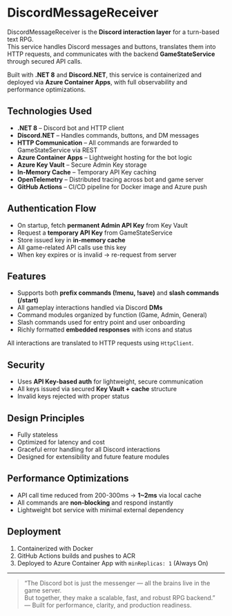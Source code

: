 # DiscordMessageReceiver

DiscordMessageReceiver is the **Discord interaction layer** for a turn-based text RPG.  
This service handles Discord messages and buttons, translates them into HTTP requests, and communicates with the backend **GameStateService** through secured API calls.

Built with **.NET 8** and **Discord.NET**, this service is containerized and deployed via **Azure Container Apps**, with full observability and performance optimizations.

## Technologies Used

- **.NET 8** – Discord bot and HTTP client
- **Discord.NET** – Handles commands, buttons, and DM messages
- **HTTP Communication** – All commands are forwarded to GameStateService via REST
- **Azure Container Apps** – Lightweight hosting for the bot logic
- **Azure Key Vault** – Secure Admin Key storage
- **In-Memory Cache** – Temporary API Key caching
- **OpenTelemetry** – Distributed tracing across bot and game server
- **GitHub Actions** – CI/CD pipeline for Docker image and Azure push

## Authentication Flow

- On startup, fetch **permanent Admin API Key** from Key Vault
- Request a **temporary API Key** from GameStateService
- Store issued key in **in-memory cache**
- All game-related API calls use this key
- When key expires or is invalid → re-request from server

## Features

- Supports both **prefix commands (!menu, !save)** and **slash commands (/start)**
- All gameplay interactions handled via Discord **DMs**
- Command modules organized by function (Game, Admin, General)
- Slash commands used for entry point and user onboarding
- Richly formatted **embedded responses** with icons and status

All interactions are translated to HTTP requests using `HttpClient`.


## Security

- Uses **API Key-based auth** for lightweight, secure communication
- All keys issued via secured **Key Vault + cache** structure
- Invalid keys rejected with proper status

## Design Principles

- Fully stateless
- Optimized for latency and cost
- Graceful error handling for all Discord interactions
- Designed for extensibility and future feature modules

## Performance Optimizations

- API call time reduced from 200-300ms → **1~2ms** via local cache
- All commands are **non-blocking** and respond instantly
- Lightweight bot service with minimal external dependency

## Deployment

1. Containerized with Docker
2. GitHub Actions builds and pushes to ACR
3. Deployed to Azure Container App with `minReplicas: 1` (Always On)

---

> “The Discord bot is just the messenger — all the brains live in the game server.  
But together, they make a scalable, fast, and robust RPG backend.”  
— Built for performance, clarity, and production readiness.
